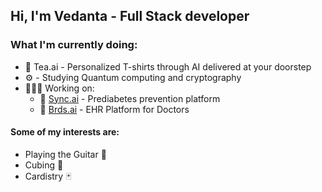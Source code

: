 ## Hi, I'm Vedanta - Full Stack developer

### What I'm currently doing:
<ul>
  <li>👕 Tea.ai - Personalized T-shirts through AI delivered at your doorstep</li>
  <li>⚙️ - Studying Quantum computing and cryptography</li>
  
  <li>👨🏻‍💻 Working on:
    <ul>
      <li>🏥 <a href="https://justsync.ai" target="_blank">Sync.ai</a> - Prediabetes prevention platform</li>
      <li>🏥 <a href="https://brdsai.com" target="_blank">Brds.ai</a> - EHR Platform for Doctors</li>
    </ul>
  </li>
</ul>

#### Some of my interests are:
<ul>
  <li>Playing the Guitar 🎸</li>
  <li>Cubing 🧩</li>
  <li>Cardistry 🃏</li>
</ul>
<br>

<!-- [![theVedanta's GitHub stats](https://github-readme-stats.vercel.app/api?username=theVedanta&show_icons=true&theme=github_dark)](https://github.com/theVedanta/github-readme-stats) -->
